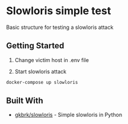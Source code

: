 # Slowloris simple test

Basic structure for testing a slowloris attack

## Getting Started

1. Change victim host in .env file

2. Start slowloris attack

```bash
docker-compose up slowloris
```

## Built With
* [gkbrk/slowloris](https://github.com/gkbrk/slowloris) - Simple slowloris in Python